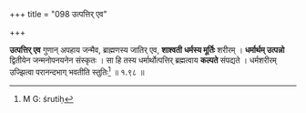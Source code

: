 +++
title = "098 उत्पत्तिर् एव"

+++


**उत्पत्तिर् एव** गुणान् अपहाय जन्मैव, ब्राह्मणस्य जातिर् एव, **शाश्वती** **धर्मस्य मूर्तिः** शरीरम् । **धर्मार्थम् उत्पन्नो** द्वितीयेन जन्मनोपनयनेन संस्कृतः । सा हि तस्य धर्मार्थोत्पत्तिर् ब्रह्मत्वाय **कल्पते** संपद्यते । धर्मशरीरम् उज्झित्वा परानन्दभाग् भवतीति स्तुतिः[^१४७] ॥ १.९८ ॥


[^१४७]:
     M G: śrutiḥ